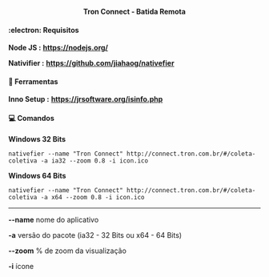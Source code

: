 <p align="center">
<b>Tron Connect - Batida Remota</b>
</p>

#### :electron: Requisitos

**Node JS :** **https://nodejs.org/**

**Nativifier :** **https://github.com/jiahaog/nativefier**
<br>

#### :hammer: Ferramentas
**Inno Setup :** **https://jrsoftware.org/isinfo.php**
<br>
 
#### :computer: Comandos

**Windows 32 Bits**
```console
nativefier --name "Tron Connect" http://connect.tron.com.br/#/coleta-coletiva -a ia32 --zoom 0.8 -i icon.ico
```

**Windows 64 Bits**
```console
nativefier --name "Tron Connect" http://connect.tron.com.br/#/coleta-coletiva -a x64 --zoom 0.8 -i icon.ico
```

***

**--name** nome do aplicativo

**-a** versão do pacote (ia32 - 32 Bits ou x64 - 64 Bits)

**--zoom** % de zoom da visualização

**-i** ícone